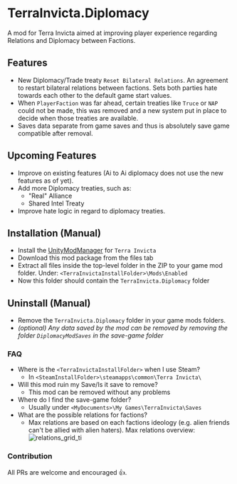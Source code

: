 # TerraInvicta.Diplomacy

A mod for Terra Invicta aimed at improving player experience regarding Relations and Diplomacy between Factions.

## Features

* New Diplomacy/Trade treaty `Reset Bilateral Relations`. An agreement to restart bilateral relations between
  factions. Sets both parties hate towards each other to the default game start values.
* When `PlayerFaction` was far ahead, certain treaties like `Truce` or `NAP` could not be made, this was removed and a
  new system put in place to decide when those treaties are available.
* Saves data separate from game saves and thus is absolutely save game compatible after removal.

## Upcoming Features

* Improve on existing features (Ai to Ai diplomacy does not use the new features as of yet).
* Add more Diplomacy treaties, such as:
    * "Real" Alliance
    * Shared Intel Treaty
* Improve hate logic in regard to diplomacy treaties.

## Installation (Manual)

* Install the [UnityModManager](https://www.nexusmods.com/site/mods/21) for `Terra Invicta`
* Download this mod package from the files tab
* Extract all files inside the top-level folder in the ZIP to your game mod folder.
  Under: `<TerraInvictaInstallFolder>\Mods\Enabled`
* Now this folder should contain the `TerraInvicta.Diplomacy` folder

## Uninstall (Manual)

* Remove the `TerraInvicta.Diplomacy` folder in your game mods folders.
* _(optional) Any data saved by the mod can be removed by removing the folder `DiplomacyModSaves` in the save-game
  folder_

### FAQ

* Where is the `<TerraInvictaInstallFolder>` when I use Steam?
    * In `<SteamInstallFolder>\steamapps\common\Terra Invicta\`
* Will this mod ruin my Save/Is it save to remove?
    * This mod can be removed without any problems
* Where do I find the save-game folder?
    * Usually under `<MyDocuments>\My Games\TerraInvicta\Saves`
* What are the possible relations for factions? 
    * Max relations are based on each factions ideology (e.g. alien friends can't be allied with alien haters). Max relations overview:
![relations_grid_ti](https://github.com/eg3r/TerraInvicta.Diplomacy/assets/41837307/8c07ba49-343c-4324-a423-2c4e26f806ca)


### Contribution

All PRs are welcome and encouraged 👍.
